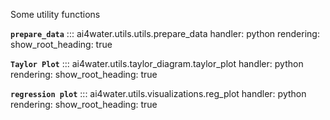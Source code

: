 Some utility functions

        
**`prepare_data`**
::: ai4water.utils.utils.prepare_data
    handler: python
    rendering:
        show_root_heading: true
        
**`Taylor Plot`**
::: ai4water.utils.taylor_diagram.taylor_plot
    handler: python
    rendering:
        show_root_heading: true

**`regression plot`**
::: ai4water.utils.visualizations.reg_plot
    handler: python
    rendering:
        show_root_heading: true